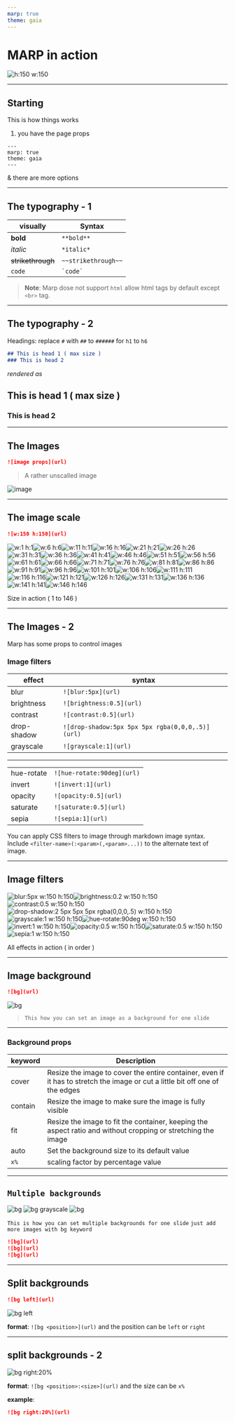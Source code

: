```yaml
---
marp: true
theme: gaia
---
```

# <!--fit--> MARP in action

![h:150 w:150](https://i.pinimg.com/1200x/ba/92/7f/ba927ff34cd961ce2c184d47e8ead9f6.jpg)

---

## Starting

This is how things works

1. you have the page props

```fontmatter
---
marp: true
theme: gaia
---
```

& there are more options

---

## The typography - 1

| visually | Syntax |
|-|-|
|**bold**|`**bold**`|
|*italic*|`*italic*`|
|~~strikethrough~~|`~~strikethrough~~`|
|`code`|`` `code` ``|

> **Note**: Marp dose not support `html` allow html tags by default except `<br>` tag.

---

## The typography - 2

Headings: replace `#` with `##` to `######` for `h1` to `h6`

```md
## This is head 1 ( max size )
### This is head 2
```

*rendered as*

## This is head 1 ( max size )
### This is head 2

---

## The Images

```md
![image props](url)
```

> A rather unscalled image

![image](https://i.pinimg.com/1200x/ba/92/7f/ba927ff34cd961ce2c184d47e8ead9f6.jpg)

---

## The image scale

```md
![w:150 h:150](url)
```

![w:1 h:1](https://i.pinimg.com/1200x/ba/92/7f/ba927ff34cd961ce2c184d47e8ead9f6.jpg)![w:6 h:6](https://i.pinimg.com/1200x/ba/92/7f/ba927ff34cd961ce2c184d47e8ead9f6.jpg)![w:11 h:11](https://i.pinimg.com/1200x/ba/92/7f/ba927ff34cd961ce2c184d47e8ead9f6.jpg)![w:16 h:16](https://i.pinimg.com/1200x/ba/92/7f/ba927ff34cd961ce2c184d47e8ead9f6.jpg)![w:21 h:21](https://i.pinimg.com/1200x/ba/92/7f/ba927ff34cd961ce2c184d47e8ead9f6.jpg)![w:26 h:26](https://i.pinimg.com/1200x/ba/92/7f/ba927ff34cd961ce2c184d47e8ead9f6.jpg)![w:31 h:31](https://i.pinimg.com/1200x/ba/92/7f/ba927ff34cd961ce2c184d47e8ead9f6.jpg)![w:36 h:36](https://i.pinimg.com/1200x/ba/92/7f/ba927ff34cd961ce2c184d47e8ead9f6.jpg)![w:41 h:41](https://i.pinimg.com/1200x/ba/92/7f/ba927ff34cd961ce2c184d47e8ead9f6.jpg)![w:46 h:46](https://i.pinimg.com/1200x/ba/92/7f/ba927ff34cd961ce2c184d47e8ead9f6.jpg)![w:51 h:51](https://i.pinimg.com/1200x/ba/92/7f/ba927ff34cd961ce2c184d47e8ead9f6.jpg)![w:56 h:56](https://i.pinimg.com/1200x/ba/92/7f/ba927ff34cd961ce2c184d47e8ead9f6.jpg)![w:61 h:61](https://i.pinimg.com/1200x/ba/92/7f/ba927ff34cd961ce2c184d47e8ead9f6.jpg)![w:66 h:66](https://i.pinimg.com/1200x/ba/92/7f/ba927ff34cd961ce2c184d47e8ead9f6.jpg)![w:71 h:71](https://i.pinimg.com/1200x/ba/92/7f/ba927ff34cd961ce2c184d47e8ead9f6.jpg)![w:76 h:76](https://i.pinimg.com/1200x/ba/92/7f/ba927ff34cd961ce2c184d47e8ead9f6.jpg)![w:81 h:81](https://i.pinimg.com/1200x/ba/92/7f/ba927ff34cd961ce2c184d47e8ead9f6.jpg)![w:86 h:86](https://i.pinimg.com/1200x/ba/92/7f/ba927ff34cd961ce2c184d47e8ead9f6.jpg)![w:91 h:91](https://i.pinimg.com/1200x/ba/92/7f/ba927ff34cd961ce2c184d47e8ead9f6.jpg)![w:96 h:96](https://i.pinimg.com/1200x/ba/92/7f/ba927ff34cd961ce2c184d47e8ead9f6.jpg)![w:101 h:101](https://i.pinimg.com/1200x/ba/92/7f/ba927ff34cd961ce2c184d47e8ead9f6.jpg)![w:106 h:106](https://i.pinimg.com/1200x/ba/92/7f/ba927ff34cd961ce2c184d47e8ead9f6.jpg)![w:111 h:111](https://i.pinimg.com/1200x/ba/92/7f/ba927ff34cd961ce2c184d47e8ead9f6.jpg)![w:116 h:116](https://i.pinimg.com/1200x/ba/92/7f/ba927ff34cd961ce2c184d47e8ead9f6.jpg)![w:121 h:121](https://i.pinimg.com/1200x/ba/92/7f/ba927ff34cd961ce2c184d47e8ead9f6.jpg)![w:126 h:126](https://i.pinimg.com/1200x/ba/92/7f/ba927ff34cd961ce2c184d47e8ead9f6.jpg)![w:131 h:131](https://i.pinimg.com/1200x/ba/92/7f/ba927ff34cd961ce2c184d47e8ead9f6.jpg)![w:136 h:136](https://i.pinimg.com/1200x/ba/92/7f/ba927ff34cd961ce2c184d47e8ead9f6.jpg)![w:141 h:141](https://i.pinimg.com/1200x/ba/92/7f/ba927ff34cd961ce2c184d47e8ead9f6.jpg)![w:146 h:146](https://i.pinimg.com/1200x/ba/92/7f/ba927ff34cd961ce2c184d47e8ead9f6.jpg)

Size in action ( 1 to 146 )

---

## The Images - 2

Marp has some props to control images

### Image filters

| effect | syntax |
|- |-|
| blur | `![blur:5px](url)` |
| brightness | `![brightness:0.5](url)` |
| contrast | `![contrast:0.5](url)` |
| drop-shadow | `![drop-shadow:5px 5px 5px rgba(0,0,0,.5)](url)` |
| grayscale | `![grayscale:1](url)` |

---

|||
|-|-|
| hue-rotate | `![hue-rotate:90deg](url)` |
| invert | `![invert:1](url)` |
| opacity | `![opacity:0.5](url)` |
| saturate | `![saturate:0.5](url)` |
| sepia | `![sepia:1](url)` |

You can apply CSS filters to image through markdown image syntax. Include `<filter-name>(:<param>(,<param>...))` to the alternate text of image.

---

## Image filters

![blur:5px w:150 h:150](https://i.pinimg.com/1200x/ba/92/7f/ba927ff34cd961ce2c184d47e8ead9f6.jpg)![brightness:0.2 w:150 h:150](https://i.pinimg.com/1200x/ba/92/7f/ba927ff34cd961ce2c184d47e8ead9f6.jpg)![contrast:0.5 w:150 h:150](https://i.pinimg.com/1200x/ba/92/7f/ba927ff34cd961ce2c184d47e8ead9f6.jpg)![drop-shadow:2 5px 5px 5px rgba(0,0,0,.5) w:150 h:150](https://i.pinimg.com/1200x/ba/92/7f/ba927ff34cd961ce2c184d47e8ead9f6.jpg)![grayscale:1 w:150 h:150](https://i.pinimg.com/1200x/ba/92/7f/ba927ff34cd961ce2c184d47e8ead9f6.jpg)![hue-rotate:90deg w:150 h:150](https://i.pinimg.com/1200x/ba/92/7f/ba927ff34cd961ce2c184d47e8ead9f6.jpg)![invert:1 w:150 h:150](https://i.pinimg.com/1200x/ba/92/7f/ba927ff34cd961ce2c184d47e8ead9f6.jpg)![opacity:0.5 w:150 h:150](https://i.pinimg.com/1200x/ba/92/7f/ba927ff34cd961ce2c184d47e8ead9f6.jpg)![saturate:0.5 w:150 h:150](https://i.pinimg.com/1200x/ba/92/7f/ba927ff34cd961ce2c184d47e8ead9f6.jpg)![sepia:1 w:150 h:150](https://i.pinimg.com/1200x/ba/92/7f/ba927ff34cd961ce2c184d47e8ead9f6.jpg)

All effects in action ( in order )

---

## Image background

```md
![bg](url)
```

![bg](https://i.pinimg.com/1200x/ba/92/7f/ba927ff34cd961ce2c184d47e8ead9f6.jpg)

> `This how you can set an image as a background for one slide`

---

### Background props

|keyword| Description|
|-|-|
| cover | Resize the image to cover the entire container, even if it has to stretch the image or cut a little bit off one of the edges |
| contain | Resize the image to make sure the image is fully visible |
| fit | Resize the image to fit the container, keeping the aspect ratio and without cropping or stretching the image |
| auto | Set the background size to its default value |
| `x%` | scaling factor by percentage value |

---

## `Multiple backgrounds`

![bg](https://i.pinimg.com/1200x/ba/92/7f/ba927ff34cd961ce2c184d47e8ead9f6.jpg)
![bg grayscale](https://i.pinimg.com/1200x/ba/92/7f/ba927ff34cd961ce2c184d47e8ead9f6.jpg)
![bg](https://i.pinimg.com/1200x/ba/92/7f/ba927ff34cd961ce2c184d47e8ead9f6.jpg)

`This is how you can set multiple backgrounds for one slide`
`just add more images with bg keyword`

```md
![bg](url)
![bg](url)
![bg](url)
```

---

## Split backgrounds

```md
![bg left](url)
```

![bg left](https://i.pinimg.com/1200x/ba/92/7f/ba927ff34cd961ce2c184d47e8ead9f6.jpg)

**format**: `![bg <position>](url)` and the position can be `left` or `right`

---

## split backgrounds - 2

![bg right:20%](https://i.pinimg.com/1200x/ba/92/7f/ba927ff34cd961ce2c184d47e8ead9f6.jpg)

**format**: `![bg <position>:<size>](url)` and the size can be `x%`

**example**:

```md
![bg right:20%](url)
```
